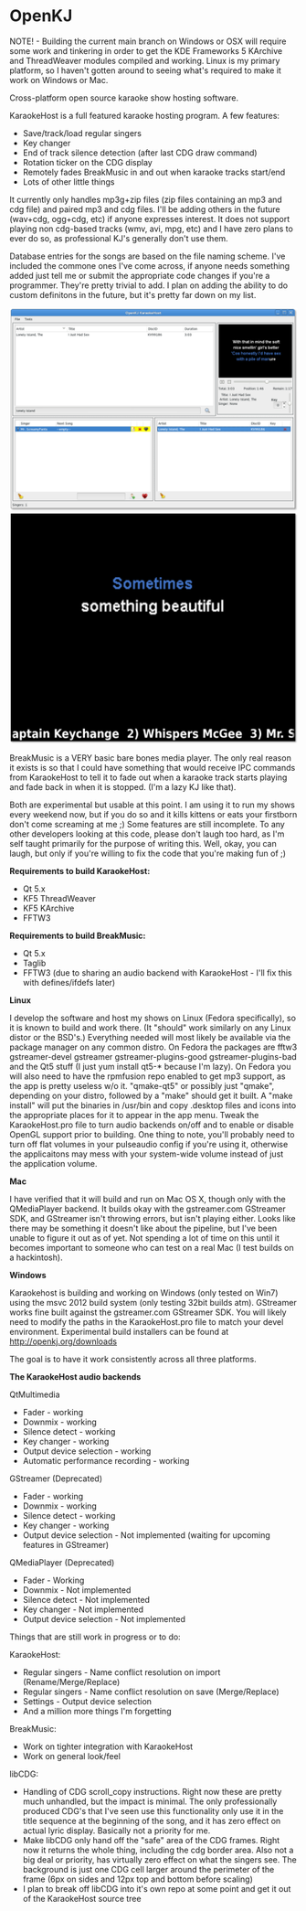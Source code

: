 OpenKJ
======

NOTE! - Building the current main branch on Windows or OSX will require some work and tinkering in order to get the KDE Frameworks 5 KArchive and ThreadWeaver modules compiled and working.  Linux is my primary platform, so I haven't gotten around to seeing what's required to make it work on Windows or Mac.

Cross-platform open source karaoke show hosting software.

KaraokeHost is a full featured karaoke hosting program.
A few features:
* Save/track/load regular singers
* Key changer
* End of track silence detection (after last CDG draw command)
* Rotation ticker on the CDG display
* Remotely fades BreakMusic in and out when karaoke tracks start/end
* Lots of other little things

It currently only handles mp3g+zip files (zip files containing an mp3 and cdg file) and paired mp3 and cdg files.  I'll be adding others in the future (wav+cdg, ogg+cdg, etc) if anyone expresses interest.  It does not support playing non cdg-based tracks (wmv, avi, mpg, etc) and I have zero plans to ever do so, as professional KJ's generally don't use them.

Database entries for the songs are based on the file naming scheme.  I've included the commone ones I've come across, if anyone needs something added just tell me or submit the appropriate code changes if you're a programmer.  They're pretty trivial to add.  I plan on adding the ability to do custom definitons in the future, but it's pretty far down on my list.

![Main window screen shot](/screenShots/KhMainWindow.png "Main KaraokeHost Window")
![Full screen CDG Display](/screenShots/KhCDGWindowFullScreen.png "Fullscreen CDG Display")

BreakMusic is a VERY basic bare bones media player.
The only real reason it exists is so that I could have something that would receive IPC commands from KaraokeHost to tell it to fade out when a karaoke track starts playing and fade back in when it is stopped. (I'm a lazy KJ like that).

Both are experimental but usable at this point.  I am using it to run my shows every weekend now, but if you do so and it kills kittens or eats your firstborn don't come screaming at me ;) Some features are still incomplete. To any other developers looking at this code, please don't laugh too hard, as I'm self taught primarily for the purpose of writing this.  Well, okay, you can laugh, but only if you're willing to fix the code that you're making fun of ;)

**Requirements to build KaraokeHost:**

* Qt 5.x
* KF5 ThreadWeaver
* KF5 KArchive
* FFTW3

**Requirements to build BreakMusic:**

* Qt 5.x
* Taglib
* FFTW3 (due to sharing an audio backend with KaraokeHost - I'll fix this with defines/ifdefs later)

**Linux**

I develop the software and host my shows on Linux (Fedora specifically), so it is known to build and work there.  (It "should" work similarly on any Linux distor or the BSD's.)  Everything needed will most likely be available via the package manager on any common distro.  On Fedora the packages are fftw3 gstreamer-devel gstreamer gstreamer-plugins-good gstreamer-plugins-bad and the Qt5 stuff (I just yum install qt5-* because I'm lazy).  On Fedora you will also need to have the rpmfusion repo enabled to get mp3 support, as the app is pretty useless w/o it.  "qmake-qt5" or possibly just "qmake", depending on your distro, followed by a "make" should get it built. A "make install" will put the binaries in /usr/bin and copy .desktop files and icons into the appropriate places for it to appear in the app menu.  Tweak the KaraokeHost.pro file to turn audio backends on/off and to enable or disable OpenGL support prior to building.  One thing to note, you'll probably need to turn off flat volumes in your pulseaudio config if you're using it, otherwise the applicaitons may mess with your system-wide volume instead of just the application volume.

**Mac**

I have verified that it will build and run on Mac OS X, though only with the QMediaPlayer backend.  It builds okay with the gstreamer.com GStreamer SDK, and GStreamer isn't throwing errors, but isn't playing either.  Looks like there may be something it doesn't like about the pipeline, but I've been unable to figure it out as of yet.  Not spending a lot of time on this until it becomes important to someone who can test on a real Mac (I test builds on a hackintosh).

**Windows**

Karaokehost is building and working on Windows (only tested on Win7) using the msvc 2012 build system (only testing 32bit builds atm).  GStreamer works fine built against the gstreamer.com GStreamer SDK.  You will likely need to modify the paths in the KaraokeHost.pro file to match your devel environment.  Experimental build installers can be found at http://openkj.org/downloads


The goal is to have it work consistently across all three platforms.

**The KaraokeHost audio backends**

QtMultimedia

* Fader - working
* Downmix - working
* Silence detect - working
* Key changer - working
* Output device selection - working
* Automatic performance recording - working

GStreamer (Deprecated)

* Fader - working
* Downmix - working
* Silence detect - working
* Key changer - working
* Output device selection - Not implemented (waiting for upcoming features in GStreamer)

QMediaPlayer (Deprecated)

* Fader - Working
* Downmix - Not implemented
* Silence detect - Not implemented
* Key changer - Not implemented
* Output device selection - Not implemented


Things that are still work in progress or to do:

KaraokeHost:

* Regular singers - Name conflict resolution on import (Rename/Merge/Replace) 
* Regular singers - Name conflict resolution on save (Merge/Replace)
* Settings - Output device selection
* And a million more things I'm forgetting

BreakMusic:

* Work on tighter integration with KaraokeHost
* Work on general look/feel

libCDG:

* Handling of CDG scroll_copy instructions.  Right now these are pretty much unhandled, but the impact is minimal.  The only professionally produced CDG's that I've seen use this functionality only use it in the title sequence at the beginning of the song, and it has zero effect on actual lyric display.  Basically not a priority for me.
* Make libCDG only hand off the "safe" area of the CDG frames.  Right now it returns the whole thing, including the cdg border area.  Also not a big deal or priority, has virtually zero effect on what the singers see.  The background is just one CDG cell larger around the perimeter of the frame (6px on sides and 12px top and bottom before scaling)
* I plan to break off libCDG into it's own repo at some point and get it out of the KaraokeHost source tree
